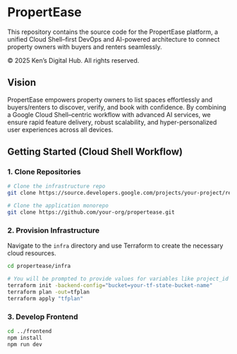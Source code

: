 # PropertEase

This repository contains the source code for the PropertEase platform, a unified Cloud Shell–first DevOps and AI-powered architecture to connect property owners with buyers and renters seamlessly.

© 2025 Ken’s Digital Hub. All rights reserved.

## Vision

PropertEase empowers property owners to list spaces effortlessly and buyers/renters to discover, verify, and book with confidence. By combining a Google Cloud Shell–centric workflow with advanced AI services, we ensure rapid feature delivery, robust scalability, and hyper-personalized user experiences across all devices.

## Getting Started (Cloud Shell Workflow)

### 1. Clone Repositories

```bash
# Clone the infrastructure repo
git clone https://source.developers.google.com/projects/your-project/repos/infra

# Clone the application monorepo
git clone https://github.com/your-org/propertease.git
```

### 2. Provision Infrastructure

Navigate to the `infra` directory and use Terraform to create the necessary cloud resources.

```bash
cd propertease/infra

# You will be prompted to provide values for variables like project_id
terraform init -backend-config="bucket=your-tf-state-bucket-name"
terraform plan -out=tfplan
terraform apply "tfplan"
```

### 3. Develop Frontend

```bash
cd ../frontend
npm install
npm run dev
```